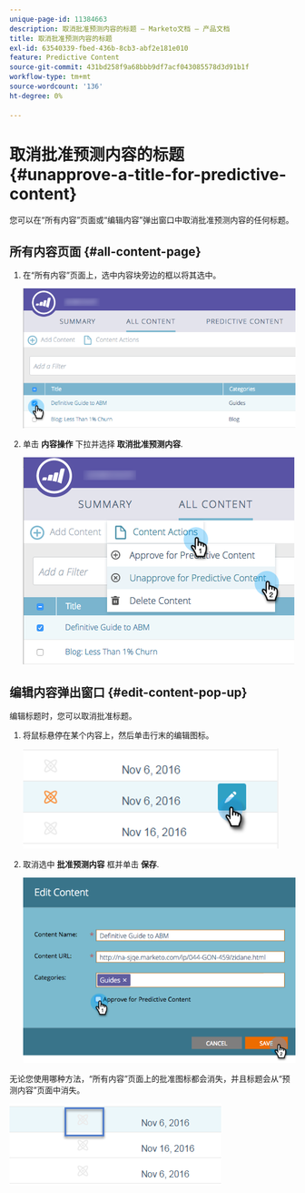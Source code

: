 ```yaml
---
unique-page-id: 11384663
description: 取消批准预测内容的标题 — Marketo文档 — 产品文档
title: 取消批准预测内容的标题
exl-id: 63540339-fbed-436b-8cb3-abf2e181e010
feature: Predictive Content
source-git-commit: 431bd258f9a68bbb9df7acf043085578d3d91b1f
workflow-type: tm+mt
source-wordcount: '136'
ht-degree: 0%

---
```


# 取消批准预测内容的标题 {#unapprove-a-title-for-predictive-content}

您可以在“所有内容”页面或“编辑内容”弹出窗口中取消批准预测内容的任何标题。

## 所有内容页面 {#all-content-page}

1. 在“所有内容”页面上，选中内容块旁边的框以将其选中。

   ![](assets/image2017-10-3-9-3a18-3a38.png)

1. 单击 **内容操作** 下拉并选择 **取消批准预测内容**.

   ![](assets/image2017-10-3-9-3a19-3a20.png)

## 编辑内容弹出窗口 {#edit-content-pop-up}

编辑标题时，您可以取消批准标题。

1. 将鼠标悬停在某个内容上，然后单击行末的编辑图标。

   ![](assets/click-icon-hand.png)

1. 取消选中 **批准预测内容** 框并单击 **保存**.

   ![](assets/image2017-10-3-9-3a20-3a17.png)

无论您使用哪种方法，“所有内容”页面上的批准图标都会消失，并且标题会从“预测内容”页面中消失。

![](assets/unapprove-content-no-icon.png)
